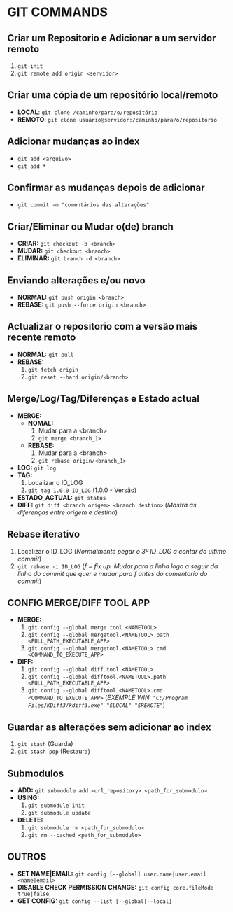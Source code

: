 # GIT COMMANDS

## Criar um Repositorio e Adicionar a um servidor remoto
1. ```git init```
2. ```git remote add origin <servidor>```

## Criar uma cópia de um repositório local/remoto
- __LOCAL__: ```git clone /caminho/para/o/repositório```
- __REMOTO__: ```git clone usuário@servidor:/caminho/para/o/repositório```

## Adicionar mudanças ao index
- ```git add <arquivo>```
- ```git add *```

## Confirmar as mudanças depois de adicionar
- ```git commit -m "comentários das alterações"```

## Criar/Eliminar ou Mudar o(de) branch
- **CRIAR:** ```git checkout -b <branch>```
- **MUDAR:** ```git checkout <branch>```
- **ELIMINAR:** ```git branch -d <branch>```

## Enviando alterações e/ou novo <branch>
- **NORMAL:** ```git push origin <branch>```
- **REBASE:** ```git push --force origin <branch>```

## Actualizar o repositorio com a versão mais recente remoto
- **NORMAL:** ```git pull```
- **REBASE:**
    1. ``` git fetch origin ```
    2. ``` git reset --hard origin/<branch> ```

## Merge/Log/Tag/Diferenças e Estado actual
- **MERGE:**
    + **NOMAL:**
        1. Mudar para a \<branch>
        2. ```git merge <branch_1>```
    + **REBASE:**
        1. Mudar para a \<branch>
        2. ```git rebase origin/<branch_1>```
- **LOG:** ```git log```
- **TAG:**
    1. Localizar o ID_LOG
    2. ```git tag 1.0.0 ID_LOG```     (1.0.0 - Versão)
- **ESTADO_ACTUAL:** ```git status```
- **DIFF:** ```git diff <branch origem> <branch destino>``` (*Mostra as diferenças entre origem e destino*)

## Rebase iterativo
1. Localizar o ID_LOG (*Normalmente pegar o 3º ID_LOG a contar do ultimo commit*)
2. ```git rebase -i ID_LOG``` (*f = fix up. Mudar para a linha logo a seguir da linha do commit que quer e mudar para f antes do comentario do commit*)

## CONFIG MERGE/DIFF TOOL APP
- **MERGE:**
    1. ```git config --global merge.tool <NAMETOOL>```
    2. ```git config --global mergetool.<NAMETOOL>.path <FULL_PATH_EXECUTABLE_APP>```
    3. ```git config --global mergetool.<NAMETOOL>.cmd <COMMAND_TO_EXECUTE_APP>```
- **DIFF:**
    1. ```git config --global diff.tool <NAMETOOL>```
    2. ```git config --global difftool.<NAMETOOL>.path <FULL_PATH_EXECUTABLE_APP>```
    3. ```git config --global difftool.<NAMETOOL>.cmd <COMMAND_TO_EXECUTE_APP>``` (*EXEMPLE WIN: ```"C:/Program Files/KDiff3/kdiff3.exe" "$LOCAL" "$REMOTE"```*)

## Guardar as alterações sem adicionar ao index
1. ```git stash``` (Guarda)
2. ```git stash pop``` (Restaura)

## Submodulos
- **ADD:** ```git submodule add <url_repository> <path_for_submodulo>```
- **USING:**
    1. ```git submodule init```
    2. ```git submodule update```
- **DELETE:**
    1. ```git submodule rm <path_for_submodulo>```
    2. ```git rm --cached <path_for_submodulo>```

## OUTROS
- **SET NAME|EMAIL:** ```git config [--global] user.name|user.email <name|email>```
- **DISABLE CHECK PERMISSION CHANGE:** ```git config core.fileMode true|false```
- **GET CONFIG:** ```git config --list [--global|--local]```
